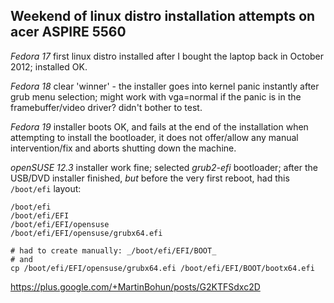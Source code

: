 ## Weekend of linux distro installation attempts on acer ASPIRE 5560

*Fedora 17* first linux distro installed after I bought the laptop back in October 2012; installed OK.

*Fedora 18* clear 'winner' - the installer goes into kernel panic instantly after grub menu selection; might work with vga=normal if the panic is in the framebuffer/video driver? didn't bother to test.  

*Fedora 19* installer boots OK, and fails at the end of the installation when attempting to install the bootloader, it does not offer/allow any manual intervention/fix and aborts shutting down the machine.

*openSUSE 12.3*  installer work fine; selected *grub2-efi* bootloader; after the USB/DVD installer finished, *but* before the very first reboot, had this `/boot/efi` layout:
```
/boot/efi
/boot/efi/EFI
/boot/efi/EFI/opensuse
/boot/efi/EFI/opensuse/grubx64.efi

# had to create manually: _/boot/efi/EFI/BOOT_
# and
cp /boot/efi/EFI/opensuse/grubx64.efi /boot/efi/EFI/BOOT/bootx64.efi
```

https://plus.google.com/+MartinBohun/posts/G2KTFSdxc2D
